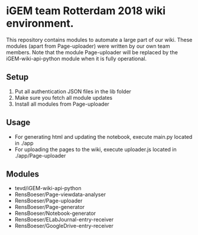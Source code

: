 # iGEM team Rotterdam 2018 wiki environment.
This repository contains modules to automate a large part of our wiki.
These modules (apart from Page-uploader) were written by our own team members.
Note that the module Page-uploader will be replaced by the iGEM-wiki-api-python module when it is fully operational.
## Setup
1. Put all authentication JSON files in the lib folder
2. Make sure you fetch all module updates
3. Install all modules from Page-uploader
## Usage
* For generating html and updating the notebook, execute main.py located in ./app
* For uploading the pages to the wiki, execute uploader.js located in ./app/Page-uploader
## Modules
* tevd/iGEM-wiki-api-python
* RensBoeser/Page-viewdata-analyser
* RensBoeser/Page-uploader
* RensBoeser/Page-generator
* RensBoeser/Notebook-generator
* RensBoeser/ELabJournal-entry-receiver
* RensBoeser/GoogleDrive-entry-receiver
